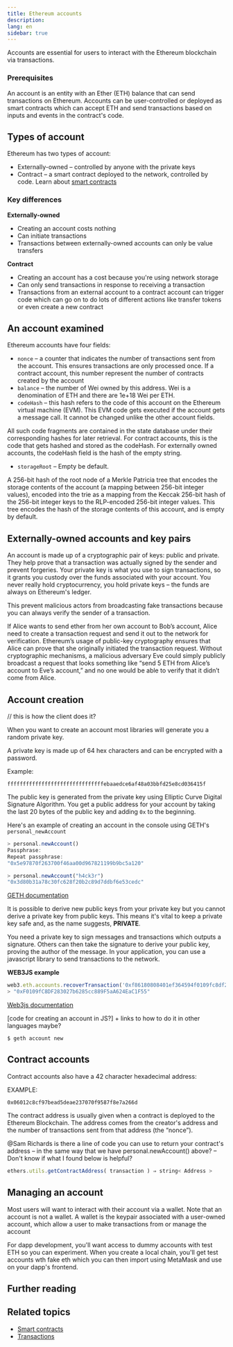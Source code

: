 ```yaml
---
title: Ethereum accounts
description:
lang: en
sidebar: true
---
```


Accounts are essential for users to interact with the Ethereum blockchain via transactions.

### Prerequisites

An account is an entity with an Ether (ETH) balance that can send transactions on Ethereum. Accounts can be user-controlled or deployed as smart contracts which can accept ETH and send transactions based on inputs and events in the contract's code.

## Types of account

Ethereum has two types of account:

- Externally-owned – controlled by anyone with the private keys
- Contract – a smart contract deployed to the network, controlled by code. Learn about [smart contracts](/en/developers/learn/smart-contracts/)

### Key differences

**Externally-owned**

- Creating an account costs nothing
- Can initiate transactions
- Transactions between externally-owned accounts can only be value transfers

**Contract**

- Creating an account has a cost because you're using network storage
- Can only send transactions in response to receiving a transaction
- Transactions from an external account to a contract account can trigger code which can go on to do lots of different actions like transfer tokens or even create a new contract

## An account examined

Ethereum accounts have four fields:

- `nonce` – a counter that indicates the number of transactions sent from the account. This ensures transactions are only processed once. If a contract account, this number represent the number of contracts created by the account
- `balance` – the number of Wei owned by this address. Wei is a denomination of ETH and there are 1e+18 Wei per ETH.
- `codeHash` – this hash refers to the code of this account on the Ethereum virtual machine (EVM). This EVM code gets executed if the account gets a message call. It cannot be changed unlike the other account fields.

All such code fragments are contained in the state database under their corresponding hashes for later retrieval. For contract accounts, this is the code that gets hashed and stored as the codeHash. For externally owned accounts, the codeHash field is the hash of the empty string.

- `storageRoot` – Empty be default.

A 256-bit hash of the root node of a Merkle Patricia tree that encodes the storage contents of the account (a mapping between 256-bit integer values), encoded into the trie as a mapping from the Keccak 256-bit hash of the 256-bit integer keys to the RLP-encoded 256-bit integer values. This tree encodes the hash of the storage contents of this account, and is empty by default.

## Externally-owned accounts and key pairs

An account is made up of a cryptographic pair of keys: public and private. They help prove that a transaction was actually signed by the sender and prevent forgeries. Your private key is what you use to sign transactions, so it grants you custody over the funds associated with your account. You never really hold cryptocurrency, you hold private keys – the funds are always on Ethereum's ledger.

This prevent malicious actors from broadcasting fake transactions because you can always verify the sender of a transaction.

If Alice wants to send ether from her own account to Bob’s account, Alice need to create a transaction request and send it out to the network for verification. Ethereum’s usage of public-key cryptography ensures that Alice can prove that she originally initiated the transaction request. Without cryptographic mechanisms, a malicious adversary Eve could simply publicly broadcast a request that looks something like “send 5 ETH from Alice’s account to Eve’s account,” and no one would be able to verify that it didn’t come from Alice.

## Account creation

// this is how the client does it?

When you want to create an account most libraries will generate you a random private key.

A private key is made up of 64 hex characters and can be encrypted with a password.

Example:

`fffffffffffffffffffffffffffffffebaaedce6af48a03bbfd25e8cd036415f`

The public key is generated from the private key using Elliptic Curve Digital Signature Algorithm. You get a public address for your account by taking the last 20 bytes of the public key and adding `0x` to the beginning.

Here's an example of creating an account in the console using GETH's `personal_newAccount`

```jsx
> personal.newAccount()
Passphrase:
Repeat passphrase:
"0x5e97870f263700f46aa00d967821199b9bc5a120"

> personal.newAccount("h4ck3r")
"0x3d80b31a78c30fc628f20b2c89d7ddbf6e53cedc"
```

[GETH documentation](https://geth.ethereum.org/docs)

It is possible to derive new public keys from your private key but you cannot derive a private key from public keys. This means it's vital to keep a private key safe and, as the name suggests, **PRIVATE**.

You need a private key to sign messages and transactions which outputs a signature. Others can then take the signature to derive your public key, proving the author of the message. In your application, you can use a javascript library to send transactions to the network.

**WEB3JS example**

```jsx
web3.eth.accounts.recoverTransaction('0xf86180808401ef364594f0109fc8df283027b6285cc889f5aa624eac1f5580801ca031573280d608f75137e33fc14655f097867d691d5c4c44ebe5ae186070ac3d5ea0524410802cdc025034daefcdfa08e7d2ee3f0b9d9ae184b2001fe0aff07603d9');
> "0xF0109fC8DF283027b6285cc889F5aA624EaC1F55"
```

[Web3js documentation](https://web3js.readthedocs.io/)

[code for creating an account in JS?] + links to how to do it in other languages maybe?

`$ geth account new`

## Contract accounts

Contract accounts also have a 42 character hexadecimal address:

EXAMPLE:

`0x06012c8cf97bead5deae237070f9587f8e7a266d`

The contract address is usually given when a contract is deployed to the Ethereum Blockchain. The address comes from the creator's address and the number of transactions sent from that address (the “nonce”).

@Sam Richards is there a line of code you can use to return your contract's address – in the same way that we have personal.newAccount() above? – Don't know if what I found below is helpful?

```jsx
ethers.utils.getContractAddress( transaction ) ⇒ string< Address >
```

## Managing an account

Most users will want to interact with their account via a wallet. Note that an account is not a wallet. A wallet is the keypair associated with a user-owned account, which allow a user to make transactions from or manage the account

For dapp development, you'll want access to dummy accounts with test ETH so you can experiment. When you create a local chain, you'll get test accounts wth fake eth which you can then import using MetaMask and use on your dapp's frontend.

## Further reading

## Related topics

- [Smart contracts](/en/developers/learn/smart-contracts/)
- [Transactions](/en/developers/learn/transactions/)
